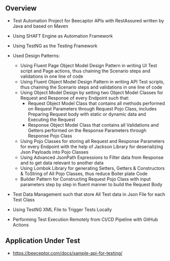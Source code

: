 ## Overview
- Test Automation Project for Beecaptor APIs with RestAssured written by Java and based on Maven
- Using SHAFT Engine as Automation Framework
- Using TestNG as the Testing Framework
- Used Design Patterns:
    - Using Fluent Page Object Model Design Pattern in writing UI Test script and Page actions, thus chaining the Scenario steps and validations in one line of code
    - Using Fluent Object Model Design Pattern in writing API Test scripts, thus chaining the Scenario steps and validations in one line of code
    - Using Object Model Design by setting two Object Model Classes for Request and Response of every Endpoint such that:
        - Request Object Model Class that contains all methods performed on Request Parameters through Request Pojo Class, includes Preparing Request body with static or dynamic data and Executing the Request
        - Response Object Model Class that contains all Validations and Getters performed on the Response Parameters through Response Pojo Class
    - Using Pojo Classes for storing all Request and Response Parameters for every Endpoint with the help of Jackson Library for deserializing Json Payloads into Pojo Classes
    - Using Advanced JsonPath Expressions to Filter data from Response and to get data relevant to another data 
    - Using Lombok Library for generating Setters, Getters & Constructors & ToString of All Pojo Classes, thus reduce Boiler plate Code
    - Builder Pattern for Constructing Request Pojo Class with input parameters step by step in fluent manner to build the Request Body

- Test Data Management such that store All Test data in Json File for each Test Class
- Using TestNG XML File to Trigger Tests Locally
- Performing Test Execution Remotely from CI/CD Pipeline with GitHub Actions

## Application Under Test
-  https://beeceptor.com/docs/sample-api-for-testing/

